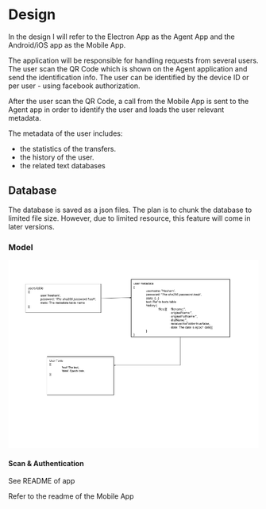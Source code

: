 # Design
In the design I will refer to the Electron App as the Agent App and the Android/iOS app as the Mobile App.

The application will be responsible for handling requests from several users.
The user scan the QR Code which is shown on the Agent application and send the identification info.
The user can be identified by the device ID or per user - using facebook authorization.

After the user scan the QR Code, a call from the Mobile App is sent to the Agent app in order to identify the user and loads
the user relevant metadata.

The metadata of the user includes:
 * the statistics of the transfers.
 * the history of the user.
 * the related text databases

## Database
The database is saved as a json files. The plan is to chunk the database to limited file size. However, due to limited 
resource, this feature will come in later versions.

### Model

![Design](./design.png "Database model")

#### Scan & Authentication

See README of app



Refer to the readme of the Mobile App



